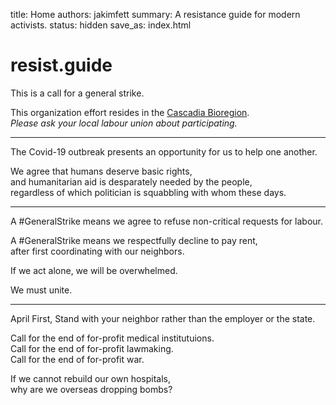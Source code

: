 title: Home
authors: jakimfett
summary: A resistance guide for modern activists.
status: hidden
save_as: index.html

# resist.guide

This is a call for a general strike.

This organization effort resides in the [Cascadia Bioregion](https://en.wikipedia.org/wiki/Cascadia_(bioregion)).  
_Please ask your local labour union about participating._

---

The Covid-19 outbreak presents an opportunity for us to help one another.

We agree that humans deserve basic rights,  
and humanitarian aid is desparately needed by the people,  
regardless of which politician is squabbling with whom these days.


---

A #GeneralStrike means we agree to refuse non-critical requests for labour.

A #GeneralStrike means we respectfully decline to pay rent,  
after first coordinating with our neighbors.

If we act alone, we will be overwhelmed.

We must unite.


---
April First,
Stand with your neighbor rather than the employer or the state.

Call for the end of for-profit medical institutuions.  
Call for the end of for-profit lawmaking.  
Call for the end of for-profit war.

If we cannot rebuild our own hospitals,  
why are we overseas dropping bombs?
